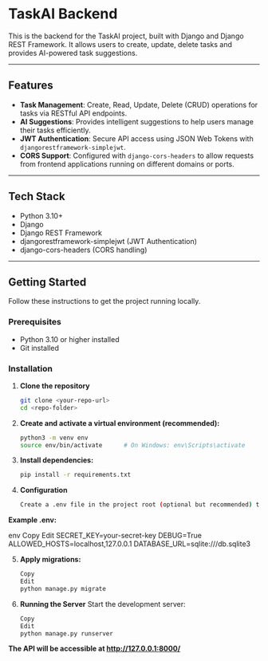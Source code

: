 # TaskAI Backend

This is the backend for the TaskAI project, built with Django and Django REST Framework. It allows users to create, update, delete tasks and provides AI-powered task suggestions.

---

## Features

- **Task Management**: Create, Read, Update, Delete (CRUD) operations for tasks via RESTful API endpoints.
- **AI Suggestions**: Provides intelligent suggestions to help users manage their tasks efficiently.
- **JWT Authentication**: Secure API access using JSON Web Tokens with `djangorestframework-simplejwt`.
- **CORS Support**: Configured with `django-cors-headers` to allow requests from frontend applications running on different domains or ports.

---

## Tech Stack

- Python 3.10+
- Django
- Django REST Framework
- djangorestframework-simplejwt (JWT Authentication)
- django-cors-headers (CORS handling)

---

## Getting Started

Follow these instructions to get the project running locally.

### Prerequisites

- Python 3.10 or higher installed
- Git installed

### Installation

1. **Clone the repository**

   ```bash
   git clone <your-repo-url>
   cd <repo-folder>

2. **Create and activate a virtual environment (recommended):**

   ```bash
   python3 -m venv env
   source env/bin/activate      # On Windows: env\Scripts\activate

3. **Install dependencies:**

   ```bash
   pip install -r requirements.txt

4. **Configuration**

   ```bash
   Create a .env file in the project root (optional but recommended) to store sensitive settings like SECRET_KEY, database credentials, and JWT settings.

**Example .env:**

   env
   Copy
   Edit
   SECRET_KEY=your-secret-key
   DEBUG=True
   ALLOWED_HOSTS=localhost,127.0.0.1
   DATABASE_URL=sqlite:///db.sqlite3

5. **Apply migrations:**

   ```bash
   Copy
   Edit
   python manage.py migrate

6. **Running the Server**
   Start the development server:

   ```bash
   Copy
   Edit
   python manage.py runserver
   
**The API will be accessible at http://127.0.0.1:8000/**
